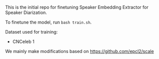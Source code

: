 This is the initial repo for finetuning Speaker Embedding Extractor for Speaker Diarization.

To finetune the model, run ```bash train.sh```.

Dataset used for training:
- CNCeleb 1

We mainly make modifications based on https://github.com/epcl2/scale

